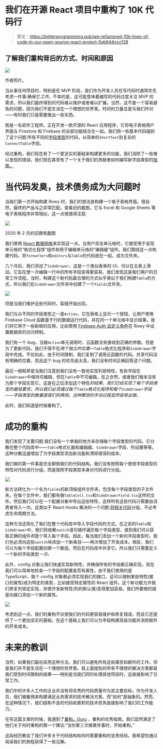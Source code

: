# 我们在开源 React 项目中重构了 10K 代码行

> 原文：<https://betterprogramming.pub/we-refactored-10k-lines-of-code-in-our-open-source-react-project-5eb844cccf28>

## 了解我们重构背后的方式、时间和原因

![](img/ad986bd656a46139f1d9dfa8af5e4e1a.png)

作者照片。

当从事任何项目时，特别是在 MVP 阶段，我们作为开发人员在写代码时通常优先考虑一件事:确保它*工作*。不幸的是，这可能意味着编写的代码过度关注 MVP 的需求，所以我们最终得到的代码难以维护或者难以扩展。当然，这不是一个容易避免的问题，因为我们不是生活在一个理想的世界里。时间的力量总是与我们作对——有时我们只是需要推出一些东西。

我是一名软件工程师，正在开发一款开源的 React 应用程序，它将电子表格用户界面与 Firestore 和 Firebase 的全部功能结合在一起。我们用一些基本代码碰到了这个问题:所有不同的[字段类型](https://docs.rowy.io/field-types/supported-fields)的代码，从简单的`ShortText`到复杂的`ConnectTable`字段。

经过重构，我们现在有了一个更坚实的基础来构建更多的功能，我们消除了一些难以发现的错误，我们现在甚至有了一个关于我们的贡献者如何编写新字段类型的[指南。](https://docs.rowy.io/field-types/add)

# 当代码发臭，技术债务成为大问题时

当我们第一次开始构建 Rowy 时，我们的想法是构建一个电子表格界面。很自然，最终的产品与之非常匹配。查看旧的截图，它与 Excel 和 Google Sheets 等电子表格程序非常相似，这一点很值得注意:

![](img/8534013f5836132c4a0d0c9338085f66.png)

2020 年 2 月的旧建筑截图

我们使用 [React 数据网格](https://adazzle.github.io/react-data-grid/)来实现这一点。当用户双击单元格时，它接受用于呈现单元格的“格式化程序”组件和用于编辑单元格的“编辑器”组件。我们围绕这一点构建代码，将`formatters`和`editors`与`Table`的代码放在一起，成为文件夹。

几个月后，我们添加了`SideDrawer`，这是一个类似表单的 UI，可以在主表上滑动。它旨在使一次编辑一行中的所有字段变得更容易，我们发现这是我们用户的日常工作流程。当时，构建这个新代码最合理的方式似乎类似于我们构建`Table`的方式，所以我们在`SideDrawer`文件夹中创建了一个`Fields`文件夹。

![](img/db2ca98c3fce85290e9bdb0db0d2901c.png)

但是当我们维护这些代码时，裂缝开始出现。

我们与众不同的字段类型之一是`Action`，它在表格上显示一个按钮，让用户使用 Firebase Cloud 函数基于行的数据运行代码，并在同一个单元格中显示结果。我们将它用于一些新颖的应用，比如使用 [Firebase Auth 自定义角色](https://firebase.google.com/docs/auth/admin/custom-claims)在 Rowy 中设置数据库的访问控制。

我们有一个 bug，当被`Action`单元调用时，云函数没有接收到正确的参数。但是为了更新代码，我们不得不在*两个独立的位置*—`Table`格式化程序和`SideDrawer`字段中完成。不仅如此，由于时间限制，我们复制了调用云函数的代码。共享代码没有明确的位置，而且这个 bug 的优先级太高，我们没有时间正确回答这个问题。

最后一根稻草是当我们注意到我们没有一致地实现列锁特性。有些字段在`SideDrawer`中保持可编辑，但在`Table`中不可编辑，反之亦然，或者我们根本没有为那个字段实现它。这是在之后添加这个特性*的结果，我们已经实现了每个字段类型的最低要求，所以我们必须通过每个`Table`格式化程序和每个`SideDrawer`字段——字段类型的数量是我们的两倍。这种繁琐的手动过程显然容易出错。*

此时，我们知道是时候重构了。

# 成功的重构

我们发现了主要问题:我们没有一个单独的地方来存储每个字段类型的代码。它分散在整个代码库中——`Table`格式化器和编辑器、`SideDrawer`字段、列设置等等。这种分散迅速增加了为字段类型添加新功能和清除错误的成本。

我们做的第一件事是完全颠倒我们的代码结构。我们没有按照每个使用字段类型的特性对代码进行分组，而是按照字段类型本身对代码进行分组。

![](img/c7925e887747f625ea5c67c2df4c2370.png)

新方法转化为一个名为`fields`的新顶级组件文件夹，包含每个字段类型的子文件夹。在每个文件中，我们都有像`TableCell.tsx`和`SideDrawerField.tsx`这样的文件。然后我们可以在一个配置对象中导出这些特性，这样所有这些代码只需要由消费者导入一次。这类似于 React Hooks 解决的一个问题:[将相关代码](https://reactjs.org/docs/hooks-intro.html#complex-components-become-hard-to-understand)分组，不必考虑生命周期方法。

这种方法还简化了我们在整个代码库中导入字段代码的方式。在之前的`Table`和`SideDrawer`中，我们将依赖`switch`语句循环遍历每个字段类型，直到我们可以获取正确的组件*和*逐个导入每个字段。因此，每当我们添加一个新的字段类型时，我们也必须向这些`switch`块添加一个新条目——再次增加了开发成本。相反，我们可以为每个字段配置创建一个数组，然后在代码库中共享它。所以我们只需要定义一个新的字段类型*一次。*

此外，config 对象让我们快速实现新特性，并确保所有的字段都正确实现。现在我们可以简单地检查一个字段的配置是否有属性。由于我们使用的是 TypeScript，每个 config 对象都必须实现我们的接口，这可以强制某些特性(接口的属性)成为特定的类型，比如接受特定属性的 React 组件。这个新功能允许我们修复列锁定实现，并使开发新特性(列的默认值)变得更加容易。我们所要做的就是向接口添加一个新的属性。

![](img/0e6c6b85774336334fc7a063e4346b99.png)

考虑到这一点，我们的重构不仅使我们的代码更容易维护和修复错误，而且它还提供了一个更加坚实的基础，在这个基础上我们可以为字段构建高级功能并消除额外的开发成本。

# 未来的教训

当然，如果我们最初采用这种方法，我们可以避免所有这些痛苦和额外的工作。但是我们并不是生活在一个理想的世界里。我上面提到的所有不理想的解决方案都是我们受到时间限制的结果——特别是当我们同时处理其他项目时，这直接影响了日常工作。

我们中的许多人工作的企业并没有将优秀的代码质量作为其主要目标。作为开发人员，我们被雇佣来构建满足业务需求的技术解决方案，而“如何”是抽象的。然而，在这种情况下，我们结构不良的代码和累积的技术债务直接影响了我们的工作能力。

在写这篇文章的时候，我遇到了[重构。Guru](https://refactoring.guru/) ，重构的优秀指南。我们显然满足了他们关于何时重构的第一个建议:“当你第三次做某件事时，开始重构。”

这段经历教会了我们许多关于代码结构和何时需要重构的宝贵经验。我希望你通过阅读我们的旅程获得了一些见解。